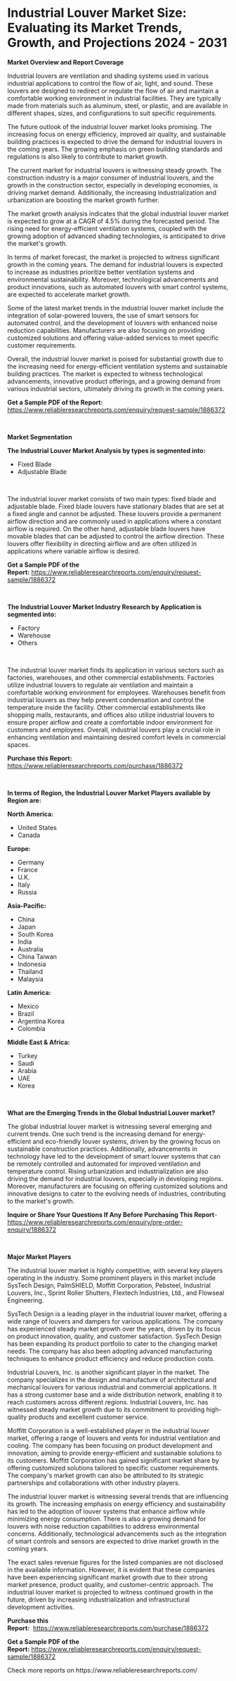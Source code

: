 <p><h1>Industrial Louver Market Size: Evaluating its Market Trends, Growth, and Projections 2024 - 2031</h1></p><p><strong>Market Overview and Report Coverage</strong></p>
<p><p>Industrial louvers are ventilation and shading systems used in various industrial applications to control the flow of air, light, and sound. These louvers are designed to redirect or regulate the flow of air and maintain a comfortable working environment in industrial facilities. They are typically made from materials such as aluminum, steel, or plastic, and are available in different shapes, sizes, and configurations to suit specific requirements.</p><p>The future outlook of the industrial louver market looks promising. The increasing focus on energy efficiency, improved air quality, and sustainable building practices is expected to drive the demand for industrial louvers in the coming years. The growing emphasis on green building standards and regulations is also likely to contribute to market growth.</p><p>The current market for industrial louvers is witnessing steady growth. The construction industry is a major consumer of industrial louvers, and the growth in the construction sector, especially in developing economies, is driving market demand. Additionally, the increasing industrialization and urbanization are boosting the market growth further.</p><p>The market growth analysis indicates that the global industrial louver market is expected to grow at a CAGR of 4.5% during the forecasted period. The rising need for energy-efficient ventilation systems, coupled with the growing adoption of advanced shading technologies, is anticipated to drive the market's growth.</p><p>In terms of market forecast, the market is projected to witness significant growth in the coming years. The demand for industrial louvers is expected to increase as industries prioritize better ventilation systems and environmental sustainability. Moreover, technological advancements and product innovations, such as automated louvers with smart control systems, are expected to accelerate market growth.</p><p>Some of the latest market trends in the industrial louver market include the integration of solar-powered louvers, the use of smart sensors for automated control, and the development of louvers with enhanced noise reduction capabilities. Manufacturers are also focusing on providing customized solutions and offering value-added services to meet specific customer requirements.</p><p>Overall, the industrial louver market is poised for substantial growth due to the increasing need for energy-efficient ventilation systems and sustainable building practices. The market is expected to witness technological advancements, innovative product offerings, and a growing demand from various industrial sectors, ultimately driving its growth in the coming years.</p></p>
<p><strong>Get a Sample PDF of the Report:</strong> <a href="https://www.reliableresearchreports.com/enquiry/request-sample/1886372">https://www.reliableresearchreports.com/enquiry/request-sample/1886372</a></p>
<p>&nbsp;</p>
<p><strong>Market Segmentation</strong></p>
<p><strong>The Industrial Louver Market Analysis by types is segmented into:</strong></p>
<p><ul><li>Fixed Blade</li><li>Adjustable Blade</li></ul></p>
<p>&nbsp;</p>
<p><p>The industrial louver market consists of two main types: fixed blade and adjustable blade. Fixed blade louvers have stationary blades that are set at a fixed angle and cannot be adjusted. These louvers provide a permanent airflow direction and are commonly used in applications where a constant airflow is required. On the other hand, adjustable blade louvers have movable blades that can be adjusted to control the airflow direction. These louvers offer flexibility in directing airflow and are often utilized in applications where variable airflow is desired.</p></p>
<p><strong>Get a Sample PDF of the Report:</strong>&nbsp;<a href="https://www.reliableresearchreports.com/enquiry/request-sample/1886372">https://www.reliableresearchreports.com/enquiry/request-sample/1886372</a></p>
<p>&nbsp;</p>
<p><strong>The Industrial Louver Market Industry Research by Application is segmented into:</strong></p>
<p><ul><li>Factory</li><li>Warehouse</li><li>Others</li></ul></p>
<p>&nbsp;</p>
<p><p>The industrial louver market finds its application in various sectors such as factories, warehouses, and other commercial establishments. Factories utilize industrial louvers to regulate air ventilation and maintain a comfortable working environment for employees. Warehouses benefit from industrial louvers as they help prevent condensation and control the temperature inside the facility. Other commercial establishments like shopping malls, restaurants, and offices also utilize industrial louvers to ensure proper airflow and create a comfortable indoor environment for customers and employees. Overall, industrial louvers play a crucial role in enhancing ventilation and maintaining desired comfort levels in commercial spaces.</p></p>
<p><strong>Purchase this Report:</strong>&nbsp; <a href="https://www.reliableresearchreports.com/purchase/1886372">https://www.reliableresearchreports.com/purchase/1886372</a></p>
<p>&nbsp;</p>
<p><strong>In terms of Region, the Industrial Louver Market Players available by Region are:</strong></p>
<p>
    <p> <strong> North America: </strong>
        <ul>
            <li>United States</li>
            <li>Canada</li>
        </ul>
        </p> 
    <p> <strong> Europe: </strong>
        <ul>
            <li>Germany</li>
            <li>France</li>
            <li>U.K.</li>
            <li>Italy</li>
            <li>Russia</li>
        </ul>
        </p> 
    <p> <strong> Asia-Pacific: </strong>
        <ul>
            <li>China</li>
            <li>Japan</li>
            <li>South Korea</li>
            <li>India</li>
            <li>Australia</li>
            <li>China Taiwan</li>
            <li>Indonesia</li>
            <li>Thailand</li>
            <li>Malaysia</li>
        </ul>
        </p> 
    <p> <strong> Latin America: </strong>
        <ul>
            <li>Mexico</li>
            <li>Brazil</li>
            <li>Argentina Korea</li>
            <li>Colombia</li>
        </ul>
        </p> 
    <p> <strong> Middle East & Africa: </strong>
        <ul>
            <li>Turkey</li>
            <li>Saudi</li>
            <li>Arabia</li>
            <li>UAE</li>
            <li>Korea</li>
        </ul>
    </p>
    </p>
<p>&nbsp;</p>
<p><strong>What are the Emerging Trends in the Global Industrial Louver market?</strong></p>
<p><p>The global industrial louver market is witnessing several emerging and current trends. One such trend is the increasing demand for energy-efficient and eco-friendly louver systems, driven by the growing focus on sustainable construction practices. Additionally, advancements in technology have led to the development of smart louver systems that can be remotely controlled and automated for improved ventilation and temperature control. Rising urbanization and industrialization are also driving the demand for industrial louvers, especially in developing regions. Moreover, manufacturers are focusing on offering customized solutions and innovative designs to cater to the evolving needs of industries, contributing to the market's growth.</p></p>
<p><strong>Inquire or Share Your Questions If Any Before Purchasing This Report</strong>- <a href="https://www.reliableresearchreports.com/enquiry/pre-order-enquiry/1886372">https://www.reliableresearchreports.com/enquiry/pre-order-enquiry/1886372</a></p>
<p>&nbsp;</p>
<p><strong>Major Market Players</strong></p>
<p><p>The industrial louver market is highly competitive, with several key players operating in the industry. Some prominent players in this market include SysTech Design, PalmSHIELD, Moffitt Corporation, Pebsteel, Industrial Louvers, Inc., Sprint Roller Shutters, Flextech Industries, Ltd., and Flowseal Engineering.</p><p>SysTech Design is a leading player in the industrial louver market, offering a wide range of louvers and dampers for various applications. The company has experienced steady market growth over the years, driven by its focus on product innovation, quality, and customer satisfaction. SysTech Design has been expanding its product portfolio to cater to the changing market needs. The company has also been adopting advanced manufacturing techniques to enhance product efficiency and reduce production costs.</p><p>Industrial Louvers, Inc. is another significant player in the market. The company specializes in the design and manufacture of architectural and mechanical louvers for various industrial and commercial applications. It has a strong customer base and a wide distribution network, enabling it to reach customers across different regions. Industrial Louvers, Inc. has witnessed steady market growth due to its commitment to providing high-quality products and excellent customer service.</p><p>Moffitt Corporation is a well-established player in the industrial louver market, offering a range of louvers and vents for industrial ventilation and cooling. The company has been focusing on product development and innovation, aiming to provide energy-efficient and sustainable solutions to its customers. Moffitt Corporation has gained significant market share by offering customized solutions tailored to specific customer requirements. The company's market growth can also be attributed to its strategic partnerships and collaborations with other industry players.</p><p>The industrial louver market is witnessing several trends that are influencing its growth. The increasing emphasis on energy efficiency and sustainability has led to the adoption of louver systems that enhance airflow while minimizing energy consumption. There is also a growing demand for louvers with noise reduction capabilities to address environmental concerns. Additionally, technological advancements such as the integration of smart controls and sensors are expected to drive market growth in the coming years.</p><p>The exact sales revenue figures for the listed companies are not disclosed in the available information. However, it is evident that these companies have been experiencing significant market growth due to their strong market presence, product quality, and customer-centric approach. The industrial louver market is projected to witness continued growth in the future, driven by increasing industrialization and infrastructural development activities.</p></p>
<p><strong>Purchase this Report:</strong>&nbsp;&nbsp;<a href="https://www.reliableresearchreports.com/purchase/1886372">https://www.reliableresearchreports.com/purchase/1886372</a></p>
<p></p>
<p><strong>Get a Sample PDF of the Report:</strong>&nbsp;<a href="https://www.reliableresearchreports.com/enquiry/request-sample/1886372">https://www.reliableresearchreports.com/enquiry/request-sample/1886372</a></p>
<p>Check more reports on https://www.reliableresearchreports.com/</p>